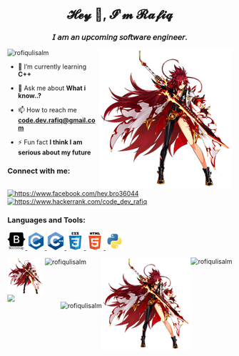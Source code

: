 
<h1 align="center">𝓗𝓮𝔂 👋, 𝓘'𝓶 𝓡𝓪𝓯𝓲𝓺</h1>
<h3 align="center">𝘐 𝘢𝘮 𝘢𝘯 𝘶𝘱𝘤𝘰𝘮𝘪𝘯𝘨 𝘴𝘰𝘧𝘵𝘸𝘢𝘳𝘦 𝘦𝘯𝘨𝘪𝘯𝘦𝘦𝘳.</h3>
<img align="right" art="fv_png" width="300" src="https://github.com/RofiqulIsalm/RofiqulIsalm/blob/main/pngwing.com.png">
<p align="left"> <img src="https://komarev.com/ghpvc/?username=rofiqulisalm&label=Profile%20views&color=0e75b6&style=flat" alt="rofiqulisalm" /> </p>

- 🌱 I’m currently learning **C++**

- 💬 Ask me about **What i know..?**

- 📫 How to reach me **code.dev.rafiq@gmail.com**

- ⚡ Fun fact **I think I am serious about my future**

<h3 align="left">Connect with me:</h3>
<p align="left">
<a href="https://fb.com/https://www.facebook.com/hey.bro36044" target="blank"><img align="center" src="https://raw.githubusercontent.com/rahuldkjain/github-profile-readme-generator/master/src/images/icons/Social/facebook.svg" alt="https://www.facebook.com/hey.bro36044" height="30" width="40" /></a>
<a href="https://www.hackerrank.com/https://www.hackerrank.com/code_dev_rafiq" target="blank"><img align="center" src="https://raw.githubusercontent.com/rahuldkjain/github-profile-readme-generator/master/src/images/icons/Social/hackerrank.svg" alt="https://www.hackerrank.com/code_dev_rafiq" height="30" width="40" /></a>
</p>

<h3 align="left">Languages and Tools:</h3>
<p align="left"> <a href="https://getbootstrap.com" target="_blank" rel="noreferrer"> <img src="https://raw.githubusercontent.com/devicons/devicon/master/icons/bootstrap/bootstrap-plain-wordmark.svg" alt="bootstrap" width="40" height="40"/> </a> <a href="https://www.cprogramming.com/" target="_blank" rel="noreferrer"> <img src="https://raw.githubusercontent.com/devicons/devicon/master/icons/c/c-original.svg" alt="c" width="40" height="40"/> </a> <a href="https://www.w3schools.com/cpp/" target="_blank" rel="noreferrer"> <img src="https://raw.githubusercontent.com/devicons/devicon/master/icons/cplusplus/cplusplus-original.svg" alt="cplusplus" width="40" height="40"/> </a> <a href="https://www.w3schools.com/css/" target="_blank" rel="noreferrer"> <img src="https://raw.githubusercontent.com/devicons/devicon/master/icons/css3/css3-original-wordmark.svg" alt="css3" width="40" height="40"/> </a> <a href="https://www.w3.org/html/" target="_blank" rel="noreferrer"> <img src="https://raw.githubusercontent.com/devicons/devicon/master/icons/html5/html5-original-wordmark.svg" alt="html5" width="40" height="40"/> </a> <a href="https://www.python.org" target="_blank" rel="noreferrer"> <img src="https://raw.githubusercontent.com/devicons/devicon/master/icons/python/python-original.svg" alt="python" width="40" height="40"/> </a> </p>

<p><img align="left" art="fv_png" width="80" src="https://github.com/RofiqulIsalm/RofiqulIsalm/blob/main/pngwing.com.png"><img align="right" src="https://github-readme-stats.vercel.app/api/top-langs?username=rofiqulisalm&show_icons=true&locale=en&layout=compact" alt="rofiqulisalm" /></p>

<p >&nbsp;<img align="center"src="https://github-readme-stats.vercel.app/api?username=rofiqulisalm&show_icons=true&locale=en" alt="rofiqulisalm" />
<img align="right" art="fv_png" width="200" src="https://github.com/RofiqulIsalm/RofiqulIsalm/blob/main/pngwing.com.png">
</p>
<p>
<img align="left" art="fv_png" width="200" src="https://i.gifer.com/57Ib.gif">
<img align="right" src="https://github-readme-streak-stats.herokuapp.com/?user=rofiqulisalm&" alt="rofiqulisalm" /></p>
